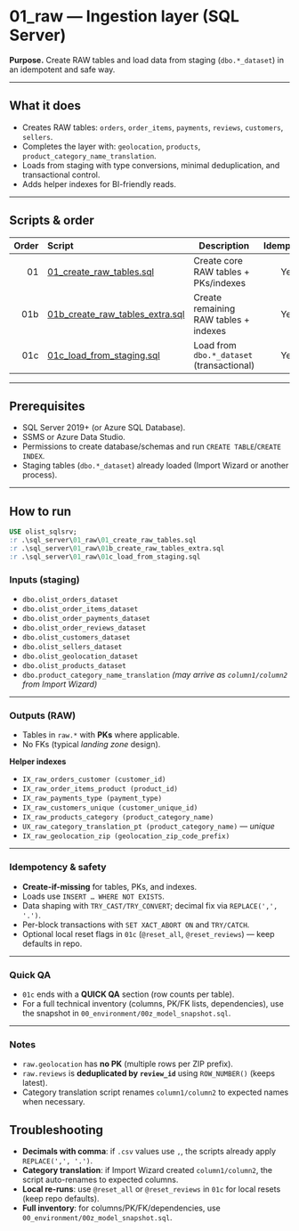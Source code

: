 # 01_raw — Ingestion layer (SQL Server)

**Purpose.** Create RAW tables and load data from staging (`dbo.*_dataset`) in an idempotent and safe way.

---

## What it does
- Creates RAW tables: `orders`, `order_items`, `payments`, `reviews`, `customers`, `sellers`.
- Completes the layer with: `geolocation`, `products`, `product_category_name_translation`.
- Loads from staging with type conversions, minimal deduplication, and transactional control.
- Adds helper indexes for BI-friendly reads.

---

## Scripts & order
| Order | Script | Description | Idempotent |
|-----:|:--|--|:--:|
| 01   | [01_create_raw_tables.sql](01_create_raw_tables.sql) | Create core RAW tables + PKs/indexes | Yes |
| 01b  | [01b_create_raw_tables_extra.sql](01b_create_raw_tables_extra.sql) | Create remaining RAW tables + indexes | Yes |
| 01c  | [01c_load_from_staging.sql](01c_load_from_staging.sql) | Load from `dbo.*_dataset` (transactional) | Yes |

---

## Prerequisites
- SQL Server 2019+ (or Azure SQL Database).
- SSMS or Azure Data Studio.
- Permissions to create database/schemas and run `CREATE TABLE`/`CREATE INDEX`.
- Staging tables (`dbo.*_dataset`) already loaded (Import Wizard or another process).

---

## How to run
```sql
USE olist_sqlsrv;
:r .\sql_server\01_raw\01_create_raw_tables.sql
:r .\sql_server\01_raw\01b_create_raw_tables_extra.sql
:r .\sql_server\01_raw\01c_load_from_staging.sql
```

### Inputs (staging)
- `dbo.olist_orders_dataset`
- `dbo.olist_order_items_dataset`
- `dbo.olist_order_payments_dataset`
- `dbo.olist_order_reviews_dataset`
- `dbo.olist_customers_dataset`
- `dbo.olist_sellers_dataset`
- `dbo.olist_geolocation_dataset`
- `dbo.olist_products_dataset`
- `dbo.product_category_name_translation` *(may arrive as `column1/column2` from Import Wizard)*

---

### Outputs (RAW)
- Tables in `raw.*` with **PKs** where applicable.  
- No FKs (typical *landing zone* design).

**Helper indexes**
- `IX_raw_orders_customer (customer_id)`
- `IX_raw_order_items_product (product_id)`
- `IX_raw_payments_type (payment_type)`
- `IX_raw_customers_unique (customer_unique_id)`
- `IX_raw_products_category (product_category_name)`
- `UX_raw_category_translation_pt (product_category_name)` — *unique*
- `IX_raw_geolocation_zip (geolocation_zip_code_prefix)`

---

### Idempotency & safety
- **Create-if-missing** for tables, PKs, and indexes.
- Loads use `INSERT … WHERE NOT EXISTS`.
- Data shaping with `TRY_CAST/TRY_CONVERT`; decimal fix via `REPLACE(',', '.')`.
- Per-block transactions with `SET XACT_ABORT ON` and `TRY/CATCH`.
- Optional local reset flags in `01c` (`@reset_all`, `@reset_reviews`) — keep defaults in repo.

---

### Quick QA
- `01c` ends with a **QUICK QA** section (row counts per table).
- For a full technical inventory (columns, PK/FK lists, dependencies), use the snapshot in `00_environment/00z_model_snapshot.sql`.

---

### Notes
- `raw.geolocation` has **no PK** (multiple rows per ZIP prefix).
- `raw.reviews` is **deduplicated by `review_id`** using `ROW_NUMBER()` (keeps latest).
- Category translation script renames `column1/column2` to expected names when necessary.

## Troubleshooting
- **Decimals with comma**: if `.csv` values use `,`, the scripts already apply `REPLACE(',', '.')`.
- **Category translation**: if Import Wizard created `column1/column2`, the script auto-renames to expected columns.
- **Local re-runs**: use `@reset_all` or `@reset_reviews` in `01c` for local resets (keep repo defaults).
- **Full inventory**: for columns/PK/FK/dependencies, use `00_environment/00z_model_snapshot.sql`.



